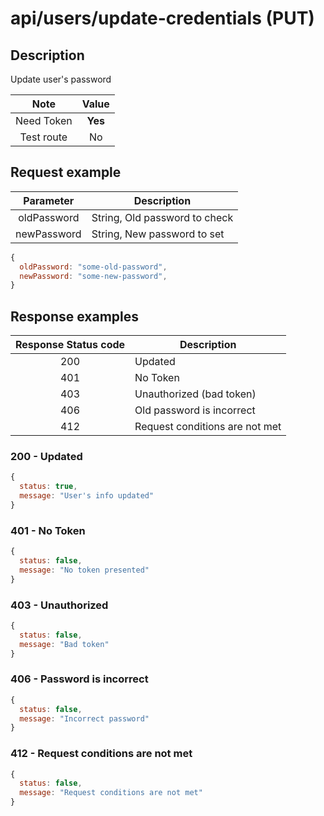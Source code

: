 # api/users/update-credentials (PUT)

## Description

Update user's password

|    Note    |  Value  |
| :--------: | :-----: |
| Need Token | **Yes** |
| Test route |   No    |

## Request example

|  Parameter  | Description                   |
| :---------: | ----------------------------- |
| oldPassword | String, Old password to check |
| newPassword | String, New password to set   |

```js
{
  oldPassword: "some-old-password",
  newPassword: "some-new-password",
}
```

## Response examples

| Response Status code | Description                    |
| :------------------: | ------------------------------ |
|         200          | Updated                        |
|         401          | No Token                       |
|         403          | Unauthorized (bad token)       |
|         406          | Old password is incorrect      |
|         412          | Request conditions are not met |

### 200 - Updated

```js
{
  status: true,
  message: "User's info updated"
}
```

### 401 - No Token

```js
{
  status: false,
  message: "No token presented"
}
```

### 403 - Unauthorized

```js
{
  status: false,
  message: "Bad token"
}
```

### 406 - Password is incorrect

```js
{
  status: false,
  message: "Incorrect password"
}
```

### 412 - Request conditions are not met

```js
{
  status: false,
  message: "Request conditions are not met"
}
```
